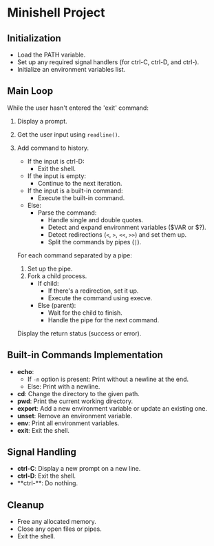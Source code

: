# Minishell Project

## Initialization
- Load the PATH variable.
- Set up any required signal handlers (for ctrl-C, ctrl-D, and ctrl-\).
- Initialize an environment variables list.

## Main Loop
While the user hasn't entered the 'exit' command:
1. Display a prompt.
2. Get the user input using `readline()`.
3. Add command to history.

   - If the input is ctrl-D:
     - Exit the shell.
   - If the input is empty:
     - Continue to the next iteration.
   - If the input is a built-in command:
     - Execute the built-in command.
   - Else:
     - Parse the command:
       - Handle single and double quotes.
       - Detect and expand environment variables ($VAR or $?).
       - Detect redirections (`<`, `>`, `<<`, `>>`) and set them up.
       - Split the commands by pipes (`|`).

   For each command separated by a pipe:
   1. Set up the pipe.
   2. Fork a child process.
      - If child:
        - If there's a redirection, set it up.
        - Execute the command using execve.
      - Else (parent):
        - Wait for the child to finish.
        - Handle the pipe for the next command.

   Display the return status (success or error).

## Built-in Commands Implementation
- **echo**:
  - If `-n` option is present: Print without a newline at the end.
  - Else: Print with a newline.
- **cd**: Change the directory to the given path.
- **pwd**: Print the current working directory.
- **export**: Add a new environment variable or update an existing one.
- **unset**: Remove an environment variable.
- **env**: Print all environment variables.
- **exit**: Exit the shell.

## Signal Handling
- **ctrl-C**: Display a new prompt on a new line.
- **ctrl-D**: Exit the shell.
- **ctrl-\**: Do nothing.

## Cleanup
- Free any allocated memory.
- Close any open files or pipes.
- Exit the shell.
